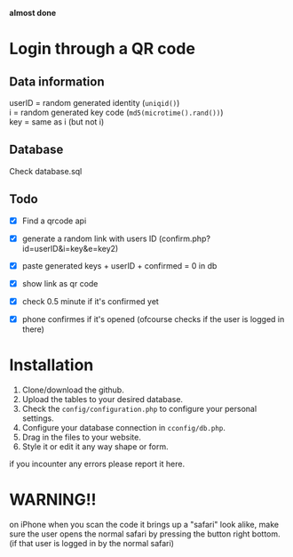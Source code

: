 **almost done**

# Login through a QR code

## Data information
userID = random generated identity (`uniqid()`) <br>
i = random generated key code (`md5(microtime().rand())`) <br>
key = same as i (but not i)

## Database
Check database.sql

## Todo
 - [x] Find a qrcode api
 - [x] generate a random link with users ID (confirm.php?id=userID&i=key&e=key2)
 - [x] paste generated keys + userID + confirmed = 0 in db
 - [x] show link as qr code
 - [x] check 0.5 minute if it's confirmed yet
 - [x] phone confirmes if it's opened (ofcourse checks if the user is logged in there)


# Installation
1. Clone/download the github.
2. Upload the tables to your desired database.
3. Check the `config/configuration.php` to configure your personal settings.
4. Configure your database connection in `cconfig/db.php`.
5. Drag in the files to your website.
6. Style it or edit it any way shape or form.

if you incounter any errors please report it here.


# WARNING!!

on iPhone when you scan the code it brings up a "safari" look alike, make sure the user opens the normal safari by pressing the button right bottom. (if that user is logged in by the normal safari)